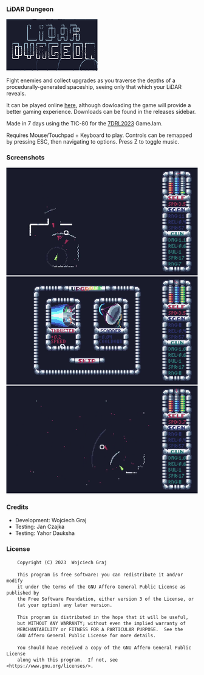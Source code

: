 ### LiDAR Dungeon
![Cover](screenshots/cover.png)

Fight enemies and collect upgrades as you traverse the depths of a procedurally-generated spaceship, seeing only that which your LiDAR reveals.

It can be played online [here](https://wojciech-graj.itch.io/lidar-dungeon), although dowloading the game will provide a better gaming experience. Downloads can be found in the releases sidebar.

Made in 7 days using the TIC-80 for the [7DRL2023](https://itch.io/jam/7drl-challenge-2023) GameJam.

Requires Mouse/Touchpad + Keyboard to play. Controls can be remapped by pressing ESC, then navigating to options. Press Z to toggle music.

### Screenshots
![Screenshot 1](screenshots/1.png)
![Screenshot 2](screenshots/2.png)
![Screenshot 3](screenshots/3.png)

### Credits
- Development: Wojciech Graj
- Testing: Jan Czajka
- Testing: Yahor Dauksha

### License
```
    Copyright (C) 2023  Wojciech Graj

    This program is free software: you can redistribute it and/or modify
    it under the terms of the GNU Affero General Public License as published by
    the Free Software Foundation, either version 3 of the License, or
    (at your option) any later version.

    This program is distributed in the hope that it will be useful,
    but WITHOUT ANY WARRANTY; without even the implied warranty of
    MERCHANTABILITY or FITNESS FOR A PARTICULAR PURPOSE.  See the
    GNU Affero General Public License for more details.

    You should have received a copy of the GNU Affero General Public License
    along with this program.  If not, see <https://www.gnu.org/licenses/>.
```
